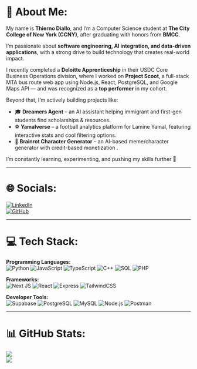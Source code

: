 # 👋 About Me:
My name is **Thierno Diallo**, and I’m a Computer Science student at **The City College of New York (CCNY)**, after graduating with honors from **BMCC**.  

I’m passionate about **software engineering, AI integration, and data-driven applications**, with a strong drive to build technology that creates real-world impact.  

I recently completed a **Deloitte Apprenticeship** in their USDC Core Business Operations division, where I worked on **Project Scoot**, a full-stack MTA bus route web app using Node.js, React, PostgreSQL, and Google Maps API — and was recognized as a **top performer** in my cohort.  

Beyond that, I’m actively building projects like:  
- 🎓 **Dreamers Agent** – an AI assistant helping immigrant and first-gen students find scholarships & resources.
- ⚽ **Yamalverse** – a football analytics platform for Lamine Yamal, featuring interactive stats and cool filtering options.  
- 🤖 **Brainrot Character Generator** – an AI-based meme/character generator with credit-based monetization .

I’m constantly learning, experimenting, and pushing my skills further 🚀  

---

# 🌐 Socials:
[![LinkedIn](https://img.shields.io/badge/LinkedIn-0077B5?style=for-the-badge&logo=linkedin&logoColor=white)](https://www.linkedin.com/in/thiernolad)  
[![GitHub](https://img.shields.io/badge/GitHub-100000?style=for-the-badge&logo=github&logoColor=white)](https://github.com/nothier7)   

---

# 💻 Tech Stack:

**Programming Languages:**  
![Python](https://img.shields.io/badge/python-3670A0?style=for-the-badge&logo=python&logoColor=ffdd54)
![JavaScript](https://img.shields.io/badge/javascript-%23323330.svg?style=for-the-badge&logo=javascript&logoColor=%23F7DF1E)
![TypeScript](https://img.shields.io/badge/typescript-%23007ACC.svg?style=for-the-badge&logo=typescript&logoColor=white)
![C++](https://img.shields.io/badge/c++-%2300599C.svg?style=for-the-badge&logo=c%2B%2B&logoColor=white)
![SQL](https://img.shields.io/badge/SQL-025E8C?style=for-the-badge&logo=sqlite&logoColor=white)
![PHP](https://img.shields.io/badge/PHP-777BB4?style=for-the-badge&logo=php&logoColor=white)

**Frameworks:**  
![Next JS](https://img.shields.io/badge/Next-black?style=for-the-badge&logo=next.js&logoColor=white)
![React](https://img.shields.io/badge/react-%2320232a.svg?style=for-the-badge&logo=react&logoColor=%2361DAFB)
![Express](https://img.shields.io/badge/Express-000000?style=for-the-badge&logo=express&logoColor=white)
![TailwindCSS](https://img.shields.io/badge/tailwindcss-%2338B2AC.svg?style=for-the-badge&logo=tailwind-css&logoColor=white)

**Developer Tools:**  
![Supabase](https://img.shields.io/badge/Supabase-3ECF8E?style=for-the-badge&logo=supabase&logoColor=white)
![PostgreSQL](https://img.shields.io/badge/postgresql-%23316192.svg?style=for-the-badge&logo=postgresql&logoColor=white)
![MySQL](https://img.shields.io/badge/mysql-005C84?style=for-the-badge&logo=mysql&logoColor=white)
![Node.js](https://img.shields.io/badge/node.js-6DA55F?style=for-the-badge&logo=node.js&logoColor=white)
![Postman](https://img.shields.io/badge/Postman-FF6C37?style=for-the-badge&logo=postman&logoColor=white)

---

# 📊 GitHub Stats:
![](https://github-readme-streak-stats.herokuapp.com/?user=nothier7&theme=dark&hide_border=false)<br/>
![](https://github-readme-stats.vercel.app/api/top-langs/?username=nothier7&layout=compact&theme=dark&hide_border=false)<br/>
